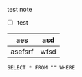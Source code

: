 test note

- [ ] test

| aes     | asd  |
| ------- | ---- |
| asefsrf | wfsd | 

```datatableview
SELECT * FROM "" WHERE 
```